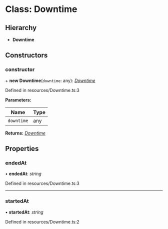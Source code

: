 # Class: Downtime

## Hierarchy

* **Downtime**

## Constructors

###  constructor

\+ **new Downtime**(`downtime`: any): *[Downtime](downtime.md)*

Defined in resources/Downtime.ts:3

**Parameters:**

Name | Type |
------ | ------ |
`downtime` | any |

**Returns:** *[Downtime](downtime.md)*

## Properties

###  endedAt

• **endedAt**: *string*

Defined in resources/Downtime.ts:3

___

###  startedAt

• **startedAt**: *string*

Defined in resources/Downtime.ts:2

